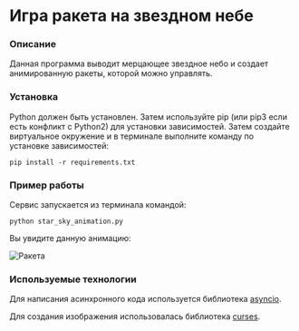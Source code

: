 # Игра ракета на звездном небе

### Описание

Данная программа выводит мерцающее звездное небо и создает анимированную ракеты, которой можно управлять.

### Установка

Python должен быть установлен. Затем используйте pip (или pip3 если есть конфликт с Python2) для установки зависимостей. Затем создайте виртуальное окружение и в терминале выполните команду по установке зависимостей:

```
pip install -r requirements.txt
```


### Пример работы

Сервис запускается из терминала командой:

```
python star_sky_animation.py
```

Вы увидите данную анимацию:

![Ракета](https://dvmn.org/media/lessons/ezgif.com-optimize_YgtCKU0.gif)

### Используемые технологии 

Для написания асинхронного кода используется библиотека [asyncio](https://docs.python.org/3/library/asyncio.html).

Для создания изображения использовалась библиотека [curses](https://docs.python.org/3/howto/curses.html).
